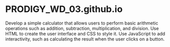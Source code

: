 # PRODIGY_WD_03.github.io
Develop a simple calculator that allows users to perform basic arithmetic operations such as addition, subtraction, multiplication, and division. Use HTML to create the user interface and CSS to style it. Use JavaScript to add interactivity, such as calculating the result when the user clicks on a button.
